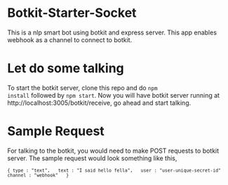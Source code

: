 # Botkit-Starter-Socket

This is a nlp smart bot using botkit and express server. This app enables webhook as a channel to connect to botkit.

# Let do some talking

To start the botkit server, clone this repo and do <code>npm install</code> followed by <code>npm start</code>. 
Now you will have botkit server running at http://localhost:3005/botkit/receive, go ahead and start talking.

# Sample Request

For talking to the botkit, you would need to make POST requests to botkit server. The sample request would look something like this,   
<code>
  `{
      type : "text",  
      text : "I said hello fella",  
      user : "user-unique-secret-id"   
      channel : "webhook"  
  }`
</code>
